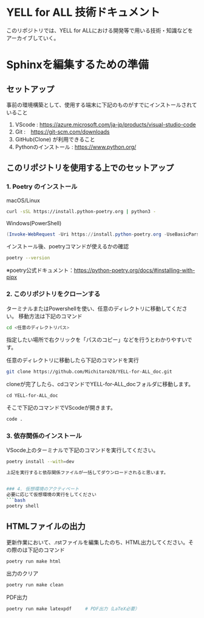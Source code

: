 # YELL for ALL 技術ドキュメント
このリポジトリでは、YELL for ALLにおける開発等で用いる技術・知識などをアーカイブしていく。

# Sphinxを編集するための準備

## セットアップ
事前の環境構築として、使用する端末に下記のものがすでにインストールされていること
1. VScode : https://azure.microsoft.com/ja-jp/products/visual-studio-code
2. Git :　https://git-scm.com/downloads
3. GitHub(Clone) が利用できること
4. Pythonのインストール : https://www.python.org/

## このリポジトリを使用する上でのセットアップ

### 1. Poetry のインストール

macOS/Linux
```bash
curl -sSL https://install.python-poetry.org | python3 -
```

Windows(PowerShell)
```powershell
(Invoke-WebRequest -Uri https://install.python-poetry.org -UseBasicParsing).Content | python -
```

インストール後、poetryコマンドが使えるかの確認
```bash
poetry --version
```

※poetry公式ドキュメント：https://python-poetry.org/docs/#installing-with-pipx

### 2. このリポジトリをクローンする
ターミナルまたはPowershellを使い、任意のディレクトリに移動してください。
移動方法は下記のコマンド
```bash
cd <任意のディレクトリパス>
```
指定したい場所で右クリックを「パスのコピー」などを行うとわかりやすいです。

任意のディレクトリに移動したら下記のコマンドを実行
```bash
git clone https://github.com/Michitaro28/YELL-for-ALL_doc.git
```

cloneが完了したら、cdコマンドでYELL-for-ALL_docフォルダに移動します。
```bach
cd YELL-for-ALL_doc
```

そこで下記のコマンドでVScodeが開きます。
```bash
code .
```


### 3. 依存関係のインストール
VSocde上のターミナルで下記のコマンドを実行してください。
```bash
poetry install --with=dev

上記を実行すると依存関係ファイルが一括してダウンロードされると思います。


### 4. 仮想環境のアクティベート
必要に応じて仮想環境の実行をしてください
```bash
poetry shell
```

## HTMLファイルの出力
更新作業において、.rstファイルを編集したのち、HTML出力してください。その際のは下記のコマンド
```bash
poetry run make html
```
出力のクリア
```bash
poetry run make clean        
```
PDF出力
```bash
poetry run make latexpdf     # PDF出力（LaTeX必要）
```



